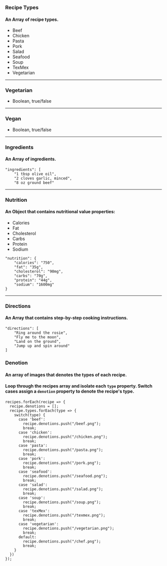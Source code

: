 ### Recipe Types

#### An Array of recipe types.

- Beef
- Chicken
- Pasta
- Pork
- Salad
- Seafood
- Soup
- TexMex
- Vegetarian

-------

### Vegetarian

- Boolean, true/false

-------

### Vegan

- Boolean, true/false

-------

### Ingredients

#### An Array of ingredients.

```
"ingredients": [
    "1 tbsp olive oil",
    "2 cloves garlic, minced",
    "8 oz ground beef"
```

-------

### Nutrition

#### An Object that contains nutritional value properties:
- Calories
- Fat
- Cholesterol
- Carbs
- Protein
- Sodium

```
"nutrition": {
    "calories": "750",
    "fat": "35g",
    "cholesterol": "90mg",
    "carbs": "70g",
    "protein": "44g",
    "sodium": "1600mg"
}
```

-------

### Directions
#### An Array that contains step-by-step cooking instructions.

```
"directions": [
    "Ring around the rosie",
    "Fly me to the moon",
    "Land on the ground",
    "Jump up and spin around"
]
```

### Denotion
#### An array of images that denotes the types of each recipe.
#### Loop through the recipes array and isolate each `type` property. Switch cases assign a `denotion` property to denote the recipe's type.

```
recipes.forEach(recipe => {
  recipe.denotions = [];
  recipe.types.forEach(type => {
    switch(type) {
      case 'beef':
        recipe.denotions.push("/beef.png");
        break;
      case 'chicken':
        recipe.denotions.push("/chicken.png");
        break;
      case 'pasta':
        recipe.denotions.push("/pasta.png");
        break;
      case 'pork':
        recipe.denotions.push("/pork.png");
        break;
      case 'seafood':
        recipe.denotions.push("/seafood.png");
        break;
      case 'salad':
        recipe.denotions.push("/salad.png");
        break;
      case 'soup':
        recipe.denotions.push("/soup.png");
        break;
      case 'texMex':
        recipe.denotions.push("/texmex.png");
        break;  
      case 'vegetarian':
        recipe.denotions.push("/vegetarian.png");
        break;
      default:
        recipe.denotions.push("/chef.png");
        break;
    }
  })
});
```
